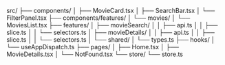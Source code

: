 src/
├── components/
│   ├── MovieCard.tsx
│   ├── SearchBar.tsx
│   └── FilterPanel.tsx
├── components/features/
│   └── movies/
│       └── MoviesList.tsx
├── features/
│   ├── movieSearch/
│   │   ├── api.ts
│   │   ├── slice.ts
│   │   └── selectors.ts
│   ├── movieDetails/
│   │   ├── api.ts
│   │   ├── slice.ts
│   │   └── selectors.ts
│   └── shared/
│       └── types.ts
├── hooks/
│   └── useAppDispatch.ts
├── pages/
│   ├── Home.tsx
│   ├── MovieDetails.tsx
│   └── NotFound.tsx
└── store/
└── store.ts